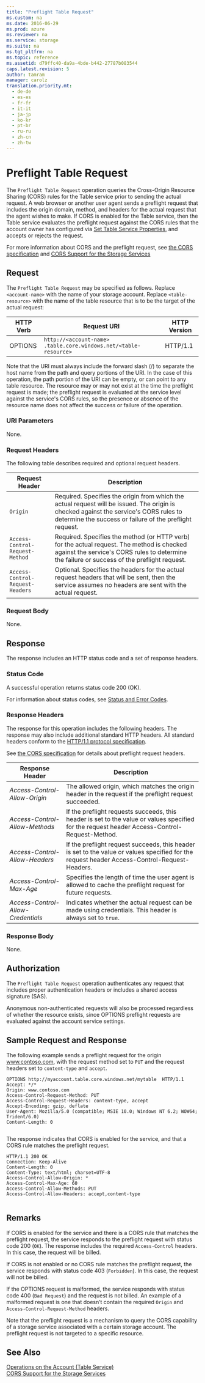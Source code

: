 ```yaml
---
title: "Preflight Table Request"
ms.custom: na
ms.date: 2016-06-29
ms.prod: azure
ms.reviewer: na
ms.service: storage
ms.suite: na
ms.tgt_pltfrm: na
ms.topic: reference
ms.assetid: d79ffc40-da9a-4bde-b442-27787b083544
caps.latest.revision: 5
author: tamram
manager: carolz
translation.priority.mt: 
  - de-de
  - es-es
  - fr-fr
  - it-it
  - ja-jp
  - ko-kr
  - pt-br
  - ru-ru
  - zh-cn
  - zh-tw
---
```

# Preflight Table Request
The `Preflight Table Request` operation queries the Cross-Origin Resource Sharing (CORS) rules for the Table service prior to sending the actual request. A web browser or another user agent sends a preflight request that includes the origin domain, method, and headers for the actual request that the agent wishes to make. If CORS is enabled for the Table service, then the Table service evaluates the preflight request against the CORS rules that the account owner has configured via [Set Table Service Properties](../fileservices/Set-Table-Service-Properties.md), and accepts or rejects the request.  
  
 For more information about CORS and the preflight request, see [the CORS specification](http://www.w3.org/TR/cors/) and [CORS Support for the Storage Services](../fileservices/Cross-Origin-Resource-Sharing--CORS--Support-for-the-Azure-Storage-Services.md)  
  
## Request  
 The `Preflight Table Request` may be specified as follows. Replace `<account-name>` with the name of your storage account. Replace `<table-resource>` with the name of the table resource that is to be the target of the actual request:  
  
|HTTP Verb|Request URI|HTTP Version|  
|---------------|-----------------|------------------|  
|OPTIONS|`http://<account-name> .table.core.windows.net/<table-resource>`|HTTP/1.1|  
  
 Note that the URI must always include the forward slash (/) to separate the host name from the path and query portions of the URI. In the case of this operation, the path portion of the URI can be empty, or can point to any table resource. The resource may or may not exist at the time the preflight request is made; the preflight request is evaluated at the service level against the service's CORS rules, so the presence or absence of the resource name does not affect the success or failure of the operation.  
  
### URI Parameters  
 None.  
  
### Request Headers  
 The following table describes required and optional request headers.  
  
|Request Header|Description|  
|--------------------|-----------------|  
|`Origin`|Required. Specifies the origin from which the actual request will be issued. The origin is checked against the service's CORS rules to determine the success or failure of the preflight request.|  
|`Access-Control-Request-Method`|Required. Specifies the method (or HTTP verb) for the actual request. The method is checked against the service's CORS rules to determine the failure or success of the preflight request.|  
|`Access-Control-Request-Headers`|Optional. Specifies the headers for the actual request headers that will be sent, then the service assumes no headers are sent with the actual request.|  
  
### Request Body  
 None.  
  
## Response  
 The response includes an HTTP status code and a set of response headers.  
  
### Status Code  
 A successful operation returns status code 200 (OK).  
  
 For information about status codes, see [Status and Error Codes](../fileservices/Status-and-Error-Codes2.md).  
  
### Response Headers  
 The response for this operation includes the following headers. The response may also include additional standard HTTP headers. All standard headers conform to the [HTTP/1.1 protocol specification](http://go.microsoft.com/fwlink/?linkid=150478).  
  
 See [the CORS specification](http://www.w3.org/TR/cors/) for details about preflight request headers.  
  
|Response Header|Description|  
|---------------------|-----------------|  
|*Access-Control-Allow-Origin*|The allowed origin, which matches the origin header in the request if the preflight request succeeded.|  
|*Access-Control-Allow-Methods*|If the preflight requests succeeds, this header is set to the value or values specified for the request header Access-Control-Request-Method.|  
|*Access-Control-Allow-Headers*|If the preflight request succeeds, this header is set to the value or values specified for the request header Access-Control-Request-Headers.|  
|*Access-Control-Max-Age*|Specifies the length of time the user agent is allowed to cache the preflight request for future requests.|  
|*Access-Control-Allow-Credentials*|Indicates whether the actual request can be made using credentials. This header is always set to `true`.|  
  
### Response Body  
 None.  
  
## Authorization  
 The `Preflight Table Request` operation authenticates any request that includes proper authentication headers or includes a shared access signature (SAS).  
  
 Anonymous non-authenticated requests will also be processed regardless of whether the resource exists, since OPTIONS preflight requests are evaluated against the account service settings.  
  
## Sample Request and Response  
 The following example sends a preflight request for the origin www.contoso.com, with the request method set to `PUT` and the request headers set to `content-type` and `accept`.  
  
```  
OPTIONS http://myaccount.table.core.windows.net/mytable  HTTP/1.1  
Accept: */*  
Origin: www.contoso.com  
Access-Control-Request-Method: PUT  
Access-Control-Request-Headers: content-type, accept  
Accept-Encoding: gzip, deflate  
User-Agent: Mozilla/5.0 (compatible; MSIE 10.0; Windows NT 6.2; WOW64; Trident/6.0)  
Content-Length: 0  
  
```  
  
 The response indicates that CORS is enabled for the service, and that a CORS rule matches the preflight request.  
  
```  
HTTP/1.1 200 OK  
Connection: Keep-Alive  
Content-Length: 0  
Content-Type: text/html; charset=UTF-8  
Access-Control-Allow-Origin: *  
Access-Control-Max-Age: 60  
Access-Control-Allow-Methods: PUT  
Access-Control-Allow-Headers: accept,content-type  
  
```  
  
## Remarks  
 If CORS is enabled for the service and there is a CORS rule that matches the preflight request, the service responds to the preflight request with status code 200 (`OK`). The response includes the required `Access-Control` headers. In this case, the request will be billed.  
  
 If CORS is not enabled or no CORS rule matches the preflight request, the service responds with status code 403 (`Forbidden`). In this case, the request will not be billed.  
  
 If the OPTIONS request is malformed, the service responds with status code 400 (`Bad Request`) and the request is not billed. An example of a malformed request is one that doesn’t contain the required `Origin` and `Access-Control-Request-Method` headers.  
  
 Note that the preflight request is a mechanism to query the CORS capability of a storage service associated with a certain storage account. The preflight request is not targeted to a specific resource.  
  
## See Also  
 [Operations on the Account (Table Service)](../fileservices/Operations-on-the-Account--Table-Service-.md)   
 [CORS Support for the Storage Services](../fileservices/Cross-Origin-Resource-Sharing--CORS--Support-for-the-Azure-Storage-Services.md)